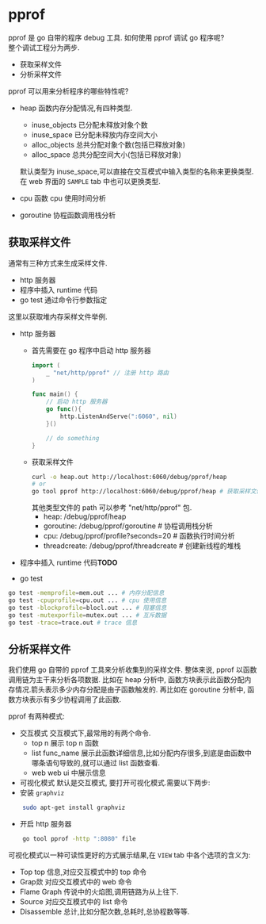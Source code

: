 # pprof
pprof 是 go 自带的程序 debug 工具. 如何使用 pprof 调试 go 程序呢?<br>
整个调试工程分为两步.
- 获取采样文件
- 分析采样文件

pprof 可以用来分析程序的哪些特性呢?
- heap
  函数内存分配情况,有四种类型.
  - inuse_objects 已分配未释放对象个数
  - inuse_space  已分配未释放内存空间大小
  - alloc_objects 总共分配对象个数(包括已释放对象)
  - alloc_space 总共分配空间大小(包括已释放对象)

  默认类型为 inuse_space,可以直接在交互模式中输入类型的名称来更换类型.在 web 界面的 `SAMPLE` tab 中也可以更换类型.
- cpu
  函数 cpu 使用时间分析
- goroutine
  协程函数调用栈分析

## 获取采样文件
通常有三种方式来生成采样文件.
- http 服务器
- 程序中插入 runtime 代码
- go test 通过命令行参数指定

这里以获取堆内存采样文件举例.
- http 服务器
  - 首先需要在 go 程序中启动 http 服务器
    ```go
    import (
        _ "net/http/pprof" // 注册 http 路由
    )

    func main() {
        // 启动 http 服务器
        go func(){
            http.ListenAndServe(":6060", nil)
        }()

        // do something
    }
    ```
  - 获取采样文件
    ```sh
    curl -o heap.out http://localhost:6060/debug/pprof/heap
    # or
    go tool pprof http://localhost:6060/debug/pprof/heap # 获取采样文件并同时打开交互模式分析采样文件
    ```
    其他类型文件的 path 可以参考 "net/http/pprof" 包.
    - heap: /debug/pprof/heap
    - goroutine: /debug/pprof/goroutine # 协程调用栈分析
    - cpu: /debug/pprof/profile?seconds=20  # 函数执行时间分析
    - threadcreate: /debug/pprof/threadcreate # 创建新线程的堆栈

- 程序中插入 runtime 代码**TODO**
- go test
```sh
go test -memprofile=mem.out ... # 内存分配信息
go test -cpuprofile=cpu.out ... # cpu 使用信息
go test -blockprofile=blocl.out ... # 阻塞信息
go test -mutexporfile=mutex.out ... # 互斥数据
go test -trace=trace.out # trace 信息
```
## 分析采样文件
我们使用 go 自带的 pprof 工具来分析收集到的采样文件.
整体来说, pprof 以函数调用链为主干来分析各项数据. 比如在 heap 分析中, 函数方块表示此函数分配内存情况.箭头表示多少内存分配是由子函数触发的. 再比如在 goroutine 分析中, 函数方块表示有多少协程调用了此函数.

pprof 有两种模式:
- 交互模式
  交互模式下,最常用的有两个命令.
  - top n
    展示 top n 函数
  - list func_name
    展示此函数详细信息,比如分配内存很多,到底是由函数中哪条语句导致的,就可以通过 list 函数查看.
  - web
    web ui 中展示信息
- 可视化模式
默认是交互模式, 要打开可视化模式.需要以下两步:
- 安装 `graphviz`
```sh
    sudo apt-get install graphviz
```
- 开启 http 服务器
```sh
    go tool pprof -http ":8080" file
```
可视化模式以一种可读性更好的方式展示结果,在 `VIEW` tab 中各个选项的含义为:
- Top
    top 信息,对应交互模式中的 top 命令
- Grap欻
    对应交互模式中的 web 命令
- Flame Graph
    传说中的火焰图,调用链路为从上往下.
- Source
    对应交互模式中的 list 命令
- Disassemble
    总计,比如分配次数,总耗时,总协程数等等.